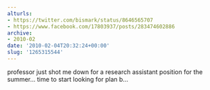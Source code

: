 ```yaml
---
alturls:
- https://twitter.com/bismark/status/8646565707
- https://www.facebook.com/17803937/posts/283474602886
archive:
- 2010-02
date: '2010-02-04T20:32:24+00:00'
slug: '1265315544'
---
```


professor just shot me down for a research assistant position for the summer... time to start looking for plan b...

